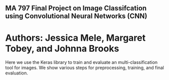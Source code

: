 ## MA 797 Final Project on Image Classifcation using Convolutional Neural Networks (CNN)
# Authors: Jessica Mele, Margaret Tobey, and Johnna Brooks


Here we use the Keras library to train and evaluate an multi-classification tool for images. We show various steps for preprocessing, training, and final evaluation. 
